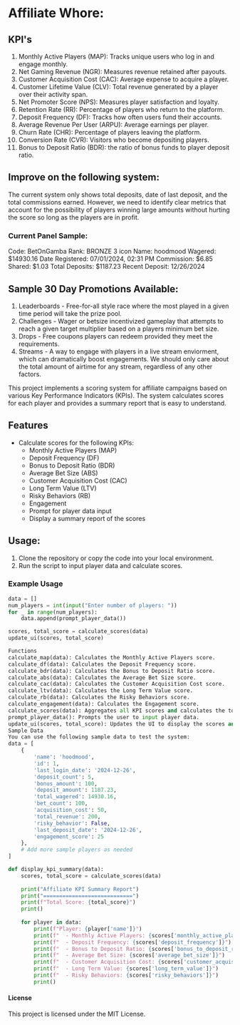 # Affiliate Whore:
## KPI's
1. Monthly Active Players (MAP): Tracks unique users who log in and engage monthly.
2. Net Gaming Revenue (NGR): Measures revenue retained after payouts.
3. Customer Acquisition Cost (CAC): Average expense to acquire a player.
4. Customer Lifetime Value (CLV): Total revenue generated by a player over their activity span.
5. Net Promoter Score (NPS): Measures player satisfaction and loyalty.
6. Retention Rate (RR): Percentage of players who return to the platform.
7. Deposit Frequency (DF): Tracks how often users fund their accounts.
8. Average Revenue Per User (ARPU): Average earnings per player.
9. Churn Rate (CHR): Percentage of players leaving the platform.
10. Conversion Rate (CVR): Visitors who become depositing players.
11. Bonus to Deposit Ratio (BDR): the ratio of bonus funds to player deposit ratio.

## Improve on the following system:
The current system only shows total deposits, date of last deposit, and the total commissions earned. However, we need to identify clear metrics that account for the possibility of players winning large amounts without hurting the score so long as the players are in profit.
### Current Panel Sample:
Code: BetOnGamba
Rank: BRONZE 3 icon
Name: hoodmood
Wagered: $14930.16
Date Registered: 07/01/2024, 02:31 PM
Commission: $6.85
Shared: $1.03
Total Deposits: $1187.23
Recent Deposit: 12/26/2024

## Sample 30 Day Promotions Available:
1. Leaderboards - Free-for-all style race where the most played in a given time period will take the prize pool.
2. Challenges - Wager or betsize incentivized gameplay that attempts to reach a given target multiplier based on a players minimum bet size.
3. Drops - Free coupons players can redeem provided they meet the requirements.
4. Streams - A way to engage with players in a live stream enviorment, which can dramatically boost engagements. We should only care about the total amount of airtime for any stream, regardless of any other factors.

This project implements a scoring system for affiliate campaigns based on various Key Performance Indicators (KPIs). The system calculates scores for each player and provides a summary report that is easy to understand.

## Features

- Calculate scores for the following KPIs:
  - Monthly Active Players (MAP)
  - Deposit Frequency (DF)
  - Bonus to Deposit Ratio (BDR)
  - Average Bet Size (ABS)
  - Customer Acquisition Cost (CAC)
  - Long Term Value (LTV)
  - Risky Behaviors (RB)
  - Engagement
  - Prompt for player data input
  - Display a summary report of the scores

## Usage: 
1. Clone the repository or copy the code into your local environment.
2. Run the script to input player data and calculate scores.

### Example Usage
```python
data = []
num_players = int(input("Enter number of players: "))
for _ in range(num_players):
    data.append(prompt_player_data())

scores, total_score = calculate_scores(data)
update_ui(scores, total_score)

Functions
calculate_map(data): Calculates the Monthly Active Players score.
calculate_df(data): Calculates the Deposit Frequency score.
calculate_bdr(data): Calculates the Bonus to Deposit Ratio score.
calculate_abs(data): Calculates the Average Bet Size score.
calculate_cac(data): Calculates the Customer Acquisition Cost score.
calculate_ltv(data): Calculates the Long Term Value score.
calculate_rb(data): Calculates the Risky Behaviors score.
calculate_engagement(data): Calculates the Engagement score.
calculate_scores(data): Aggregates all KPI scores and calculates the total score.
prompt_player_data(): Prompts the user to input player data.
update_ui(scores, total_score): Updates the UI to display the scores and total score.
Sample Data
You can use the following sample data to test the system:
data = [
    {
        'name': 'hoodmood',
        'id': 1,
        'last_login_date': '2024-12-26',
        'deposit_count': 5,
        'bonus_amount': 100,
        'deposit_amount': 1187.23,
        'total_wagered': 14930.16,
        'bet_count': 100,
        'acquisition_cost': 50,
        'total_revenue': 200,
        'risky_behavior': False,
        'last_deposit_date': '2024-12-26',
        'engagement_score': 25
    },
    # Add more sample players as needed
]
```

```python
def display_kpi_summary(data):
    scores, total_score = calculate_scores(data)
    
    print("Affiliate KPI Summary Report")
    print("============================")
    print(f"Total Score: {total_score}")
    print()
    
    for player in data:
        print(f"Player: {player['name']}")
        print(f"  - Monthly Active Players: {scores['monthly_active_players']}")
        print(f"  - Deposit Frequency: {scores['deposit_frequency']}")
        print(f"  - Bonus to Deposit Ratio: {scores['bonus_to_deposit_ratio']}")
        print(f"  - Average Bet Size: {scores['average_bet_size']}")
        print(f"  - Customer Acquisition Cost: {scores['customer_acquisition_cost']}")
        print(f"  - Long Term Value: {scores['long_term_value']}")
        print(f"  - Risky Behaviors: {scores['risky_behaviors']}")
        print()
```

#### License
This project is licensed under the MIT License.

